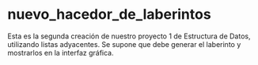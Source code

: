 # nuevo_hacedor_de_laberintos
Esta es la segunda creación de nuestro proyecto 1 de Estructura de Datos,  utilizando listas adyacentes. Se supone que debe generar el laberinto y mostrarlos en la interfaz gráfica.
